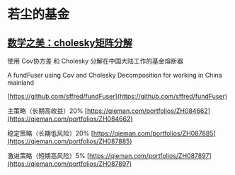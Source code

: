 # 若尘的基金

## [数学之美：cholesky矩阵分解](https://blog.csdn.net/wfei101/article/details/81951888) <a id="articleContentId"></a>

使用 Cov协方差 和 Cholesky 分解在中国大陆工作的基金熔断器

A fundFuser using Cov and Cholesky Decomposition for working in China mainland

[https://github.com/sffred/fundFuser](https://github.com/sffred/fundFuser)

主策略（长期高收益）20% [https://qieman.com/portfolios/ZH084662](https://qieman.com/portfolios/ZH084662) 

稳定策略（长期低风险）20% [https://qieman.com/portfolios/ZH087885](https://qieman.com/portfolios/ZH087885) 

激进策略（短期高风险）5% [https://qieman.com/portfolios/ZH087897](https://qieman.com/portfolios/ZH087897)

